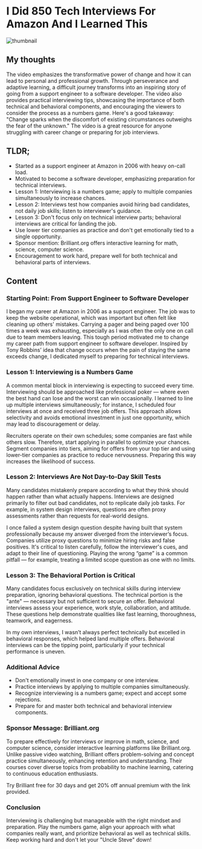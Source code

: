 # I Did 850 Tech Interviews For Amazon And I Learned This
![thumbnail](https://i.ytimg.com/vi/Sb0p1-TGjmc/maxresdefault.jpg)

## My thoughts

The video emphasizes the transformative power of change and how it can lead to personal and professional growth. Through perseverance and adaptive learning, a difficult journey transforms into an inspiring story of going from a support engineer to a software developer. The video also provides practical interviewing tips, showcasing the importance of both technical and behavioral components, and encouraging the viewers to consider the process as a numbers game. Here's a good takeaway: "Change sparks when the discomfort of existing circumstances outweighs the fear of the unknown." The video is a great resource for anyone struggling with career change or preparing for job interviews.

## TLDR;
- Started as a support engineer at Amazon in 2006 with heavy on-call load.
- Motivated to become a software developer, emphasizing preparation for technical interviews.
- Lesson 1: Interviewing is a numbers game; apply to multiple companies simultaneously to increase chances.
- Lesson 2: Interviews test how companies avoid hiring bad candidates, not daily job skills; listen to interviewer's guidance.
- Lesson 3: Don't focus only on technical interview parts; behavioral interviews are critical for landing the job.
- Use lower tier companies as practice and don't get emotionally tied to a single opportunity.
- Sponsor mention: Brilliant.org offers interactive learning for math, science, computer science.
- Encouragement to work hard, prepare well for both technical and behavioral parts of interviews.



## Content

### Starting Point: From Support Engineer to Software Developer
I began my career at Amazon in 2006 as a support engineer. The job was to keep the website operational, which was important but often felt like cleaning up others' mistakes. Carrying a pager and being paged over 100 times a week was exhausting, especially as I was often the only one on call due to team members leaving. This tough period motivated me to change my career path from support engineer to software developer. Inspired by Tony Robbins’ idea that change occurs when the pain of staying the same exceeds change, I dedicated myself to preparing for technical interviews.

### Lesson 1: Interviewing is a Numbers Game
A common mental block in interviewing is expecting to succeed every time. Interviewing should be approached like professional poker — where even the best hand can lose and the worst can win occasionally. I learned to line up multiple interviews simultaneously; for instance, I scheduled four interviews at once and received three job offers. This approach allows selectivity and avoids emotional investment in just one opportunity, which may lead to discouragement or delay.

Recruiters operate on their own schedules; some companies are fast while others slow. Therefore, start applying in parallel to optimize your chances. Segment companies into tiers, aiming for offers from your top tier and using lower-tier companies as practice to reduce nervousness. Preparing this way increases the likelihood of success.

### Lesson 2: Interviews Are Not Day-to-Day Skill Tests
Many candidates mistakenly prepare according to what they think should happen rather than what actually happens. Interviews are designed primarily to filter out bad candidates, not to replicate daily job tasks. For example, in system design interviews, questions are often proxy assessments rather than requests for real-world designs.

I once failed a system design question despite having built that system professionally because my answer diverged from the interviewer’s focus. Companies utilize proxy questions to minimize hiring risks and false positives. It's critical to listen carefully, follow the interviewer's cues, and adapt to their line of questioning. Playing the wrong “game” is a common pitfall — for example, treating a limited scope question as one with no limits.

### Lesson 3: The Behavioral Portion is Critical
Many candidates focus exclusively on technical skills during interview preparation, ignoring behavioral questions. The technical portion is the "ante" — necessary but not sufficient to secure an offer. Behavioral interviews assess your experience, work style, collaboration, and attitude. These questions help demonstrate qualities like fast learning, thoroughness, teamwork, and eagerness.

In my own interviews, I wasn’t always perfect technically but excelled in behavioral responses, which helped land multiple offers. Behavioral interviews can be the tipping point, particularly if your technical performance is uneven.

### Additional Advice
- Don't emotionally invest in one company or one interview.
- Practice interviews by applying to multiple companies simultaneously.
- Recognize interviewing is a numbers game; expect and accept some rejections.
- Prepare for and master both technical and behavioral interview components.

### Sponsor Message: Brilliant.org
To prepare effectively for interviews or improve in math, science, and computer science, consider interactive learning platforms like Brilliant.org. Unlike passive video watching, Brilliant offers problem-solving and concept practice simultaneously, enhancing retention and understanding. Their courses cover diverse topics from probability to machine learning, catering to continuous education enthusiasts.

Try Brilliant free for 30 days and get 20% off annual premium with the link provided.

### Conclusion
Interviewing is challenging but manageable with the right mindset and preparation. Play the numbers game, align your approach with what companies really want, and prioritize behavioral as well as technical skills. Keep working hard and don't let your "Uncle Steve" down!
